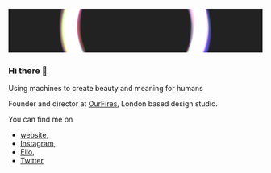 [![Banner Image](https://github.com/fhuel/fhuel/raw/master/assets/header_background.png)](https://fhuel.net)
### Hi there 👋

Using machines to create beauty and meaning for humans

Founder and director at [OurFires](https://ourfir.es), London based design studio.

You can find me on
- [website](https://fhuel.net),
- [Instagram](https://www.instagram.com/fhuel/),
- [Ello](https://ello.co/fhuel),
- [Twitter](https://twitter.com/0xFhuel)
